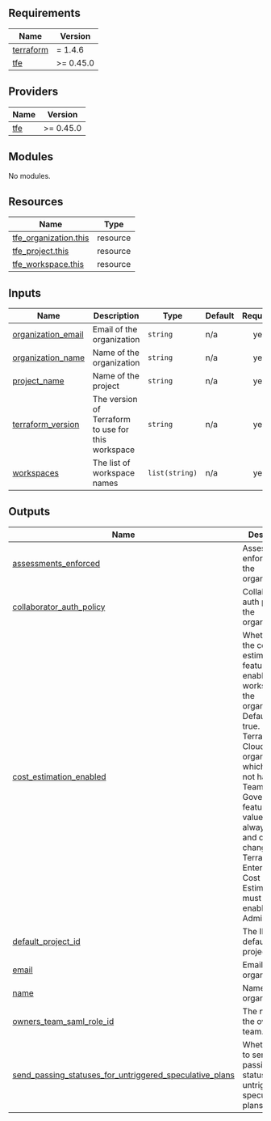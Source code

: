 <!-- BEGINNING OF PRE-COMMIT-TERRAFORM DOCS HOOK -->
## Requirements

| Name | Version |
|------|---------|
| <a name="requirement_terraform"></a> [terraform](#requirement\_terraform) | = 1.4.6 |
| <a name="requirement_tfe"></a> [tfe](#requirement\_tfe) | >= 0.45.0 |

## Providers

| Name | Version |
|------|---------|
| <a name="provider_tfe"></a> [tfe](#provider\_tfe) | >= 0.45.0 |

## Modules

No modules.

## Resources

| Name | Type |
|------|------|
| [tfe_organization.this](https://registry.terraform.io/providers/hashicorp/tfe/latest/docs/resources/organization) | resource |
| [tfe_project.this](https://registry.terraform.io/providers/hashicorp/tfe/latest/docs/resources/project) | resource |
| [tfe_workspace.this](https://registry.terraform.io/providers/hashicorp/tfe/latest/docs/resources/workspace) | resource |

## Inputs

| Name | Description | Type | Default | Required |
|------|-------------|------|---------|:--------:|
| <a name="input_organization_email"></a> [organization\_email](#input\_organization\_email) | Email of the organization | `string` | n/a | yes |
| <a name="input_organization_name"></a> [organization\_name](#input\_organization\_name) | Name of the organization | `string` | n/a | yes |
| <a name="input_project_name"></a> [project\_name](#input\_project\_name) | Name of the project | `string` | n/a | yes |
| <a name="input_terraform_version"></a> [terraform\_version](#input\_terraform\_version) | The version of Terraform to use for this workspace | `string` | n/a | yes |
| <a name="input_workspaces"></a> [workspaces](#input\_workspaces) | The list of workspace names | `list(string)` | n/a | yes |

## Outputs

| Name | Description |
|------|-------------|
| <a name="output_assessments_enforced"></a> [assessments\_enforced](#output\_assessments\_enforced) | Assessments enforced of the organization |
| <a name="output_collaborator_auth_policy"></a> [collaborator\_auth\_policy](#output\_collaborator\_auth\_policy) | Collaborator auth policy of the organization |
| <a name="output_cost_estimation_enabled"></a> [cost\_estimation\_enabled](#output\_cost\_estimation\_enabled) | Whether or not the cost estimation feature is enabled for all workspaces in the organization. Defaults to true. In a Terraform Cloud organization which does not have Teams & Governance features, this value is always false and cannot be changed. In Terraform Enterprise, Cost Estimation must also be enabled in Site Administration. |
| <a name="output_default_project_id"></a> [default\_project\_id](#output\_default\_project\_id) | The ID of the default project. |
| <a name="output_email"></a> [email](#output\_email) | Email of the organization |
| <a name="output_name"></a> [name](#output\_name) | Name of the organization |
| <a name="output_owners_team_saml_role_id"></a> [owners\_team\_saml\_role\_id](#output\_owners\_team\_saml\_role\_id) | The name of the owners team. |
| <a name="output_send_passing_statuses_for_untriggered_speculative_plans"></a> [send\_passing\_statuses\_for\_untriggered\_speculative\_plans](#output\_send\_passing\_statuses\_for\_untriggered\_speculative\_plans) | Whether or not to send passing statuses for untriggered speculative plans. |
<!-- END OF PRE-COMMIT-TERRAFORM DOCS HOOK -->
